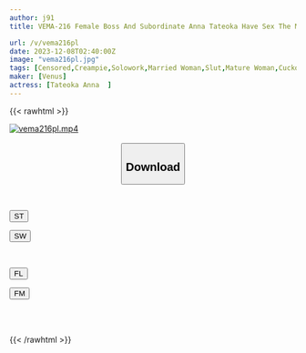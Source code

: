```yaml
---
author: j91
title: VEMA-216 Female Boss And Subordinate Anna Tateoka Have Sex The Moment They Are Alone In The Office

url: /v/vema216pl
date: 2023-12-08T02:40:00Z
image: "vema216pl.jpg"
tags: [Censored,Creampie,Solowork,Married Woman,Slut,Mature Woman,Cuckold	 ]
maker: [Venus]
actress: [Tateoka Anna  ]
---
```



{{< rawhtml >}}

<div class="video" data-videoid="2VAzzoAldRHZypK">
    <a href="javascript:;">
        <img src="/v/vema216pl/vema216pl.jpg" width="WIDTH" height="HEIGHT" alt="vema216pl.mp4" loading="lazy">
    </a>
</div>

<script type="text/javascript" src="https://j91.asia/asset/on-demand-st.js"></script>

<br>
  <link rel="stylesheet" href="https://j91.asia/asset/bs5.css">
  
  <center>
  <button class="btn btn-primary" type="button" data-bs-toggle="collapse" data-bs-target=".multi-collapse" aria-expanded="false" aria-controls="multiCollapseExample1 multiCollapseExample2"><h2>Download</h2></button></center>
</p>
<div class="row">
  <div class="col">
    <div class="collapse multi-collapse" id="multiCollapseExample1">
      <div class="card card-body">
	      	      <br>
<div class="buttons">  
<p><a href="https://streamtape.to/v/2VAzzoAldRHZypK" target="_blank"><button class="btn-hover color-3"><i class="fa fa-download"></i> ST</button></a></p>
<p><a href="https://flaswish.com/faevxypdx62y" target="_blank"><button class="btn-hover color-2"><i class="fa fa-download"></i> SW</button></a></p></div>
    </div>
  </div>
</div>
  <div class="col">
    <div class="collapse multi-collapse" id="multiCollapseExample2">
      <div class="card card-body">
	      <br>
<div class="buttons">
<p><a href="javascript:;" target="_blank"><button class="btn-hover color-9"><i class="fa fa-download"></i> FL</button></a></p>
<p><a href="javascript:;" target="_blank"><button class="btn-hover color-8"><i class="fa fa-download"></i> FM</button></a></p></div>
<br><br>
      </div>
    </div>
  </div>
</div>

{{< /rawhtml >}}